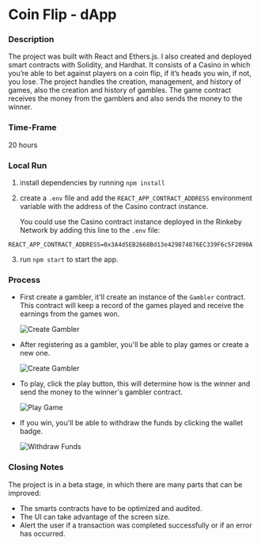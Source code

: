 # Coin Flip - dApp

### Description

The project was built with React and Ethers.js. I also created and deployed smart contracts with Solidity, and Hardhat. It consists of a Casino in which you’re able to bet against players on a coin flip, if it’s heads you win, if not, you lose. The project handles the creation, management, and history of games, also the creation and history of gambles. The game contract receives the money from the gamblers and also sends the money to the winner.

### Time-Frame

20 hours

### Local Run

1. install dependencies by running `npm install`
2. create a `.env` file and add the `REACT_APP_CONTRACT_ADDRESS` environment variable with the address of the Casino contract instance.
 
    You could use the Casino contract instance deployed in the Rinkeby Network by adding this line to the `.env` file:
```dotenv
REACT_APP_CONTRACT_ADDRESS=0x3A4d5EB2668Bd13e429874876EC339F6c5F2090A
```
3. run `npm start` to start the app.

### Process

- First create a gambler, it'll create an instance of the `Gambler` contract. This contract will keep a record of the games played and receive the earnings from the games won.

  ![Create Gambler](https://raw.githubusercontent.com/carlosfebres/coin-gambling-dapp/main/src/images/gifs/create_gambler.gif)


- After registering as a gambler, you'll be able to play games or create a new one.

  ![Create Gambler](https://raw.githubusercontent.com/carlosfebres/coin-gambling-dapp/main/src/images/gifs/create_game.gif)


- To play, click the play button, this will determine how is the winner and send the money to the winner's gambler contract.

  ![Play Game](https://raw.githubusercontent.com/carlosfebres/coin-gambling-dapp/main/src/images/gifs/play_game.gif)


- If you win, you'll be able to withdraw the funds by clicking the wallet badge.

  ![Withdraw Funds](https://raw.githubusercontent.com/carlosfebres/coin-gambling-dapp/main/src/images/gifs/withdraw_funds.gif)

### Closing Notes

The project is in a beta stage, in which there are many parts that can be improved:
- The smarts contracts have to be optimized and audited.
- The UI can take advantage of the screen size.
- Alert the user if a transaction was completed successfully or if an error has occurred.
